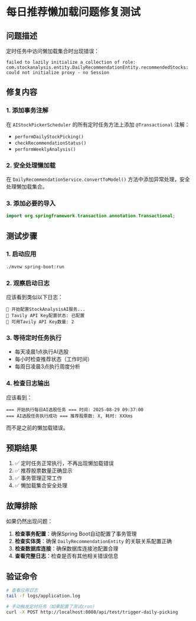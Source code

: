 # 每日推荐懒加载问题修复测试

## 问题描述
定时任务中访问懒加载集合时出现错误：
```
failed to lazily initialize a collection of role: com.stockanalysis.entity.DailyRecommendationEntity.recommendedStocks: could not initialize proxy - no Session
```

## 修复内容

### 1. 添加事务注解
在 `AIStockPickerScheduler` 的所有定时任务方法上添加 `@Transactional` 注解：
- `performDailyStockPicking()`
- `checkRecommendationStatus()`
- `performWeeklyAnalysis()`

### 2. 安全处理懒加载
在 `DailyRecommendationService.convertToModel()` 方法中添加异常处理，安全处理懒加载集合。

### 3. 添加必要的导入
```java
import org.springframework.transaction.annotation.Transactional;
```

## 测试步骤

### 1. 启动应用
```bash
./mvnw spring-boot:run
```

### 2. 观察启动日志
应该看到类似以下日志：
```
🔧 开始配置StockAnalysisAI服务...
🔧 Tavily API Key配置状态: 已配置
🔧 可用Tavily API Key数量: 2
```

### 3. 等待定时任务执行
- 每天凌晨1点执行AI选股
- 每小时检查推荐状态（工作时间）
- 每周日凌晨3点执行周度分析

### 4. 检查日志输出
应该看到：
```
=== 开始执行每日AI选股任务 === 时间: 2025-08-29 09:37:00
=== AI选股任务执行成功 === 推荐股票数: X, 耗时: XXXms
```

而不是之前的懒加载错误。

## 预期结果

1. ✅ 定时任务正常执行，不再出现懒加载错误
2. ✅ 推荐股票数量正确显示
3. ✅ 事务管理正常工作
4. ✅ 懒加载集合安全处理

## 故障排除

如果仍然出现问题：

1. **检查事务配置**：确保Spring Boot自动配置了事务管理
2. **检查实体类**：确保 `DailyRecommendationEntity` 的关联关系配置正确
3. **检查数据库连接**：确保数据库连接池配置合理
4. **查看完整日志**：检查是否有其他相关错误信息

## 验证命令

```bash
# 查看应用日志
tail -f logs/application.log

# 手动触发定时任务（如果配置了测试cron）
curl -X POST http://localhost:8080/api/test/trigger-daily-picking
```
